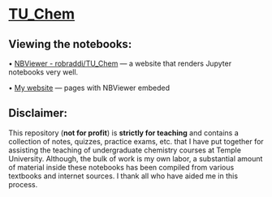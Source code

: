 # [TU_Chem](https://sites.google.com/a/temple.edu/robertraddi/teaching)

## Viewing the notebooks:

• [NBViewer - robraddi/TU_Chem](https://nbviewer.jupyter.org/github/robraddi/TU_Chem/tree/master/) — a website that renders Jupyter notebooks very well.

• [My website](https://sites.google.com/a/temple.edu/robertraddi/teaching) — pages with NBViewer embeded

## Disclaimer:
This repository (**not for profit**) is **strictly for teaching** and contains a collection of notes, quizzes, practice exams, etc. that I have put together for assisting the teaching of undergraduate chemistry courses at Temple University. 
Although, the bulk of work is my own labor, a substantial amount of material inside these notebooks has been compiled from various textbooks and internet sources. I thank all who have aided me in this process. 





